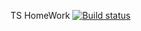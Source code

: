 TS HomeWork
[![Build status](https://ci.appveyor.com/api/projects/status/95r4b5qwrqdt5q2j?svg=true)](https://ci.appveyor.com/project/VasilevDenis/ts-template)